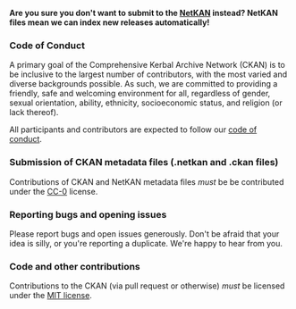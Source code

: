 **Are you sure you don't want to submit to the [NetKAN](https://github.com/KSP-CKAN/NetKAN) instead? NetKAN files mean we can index new releases automatically!**

### Code of Conduct

A primary goal of the Comprehensive Kerbal Archive Network (CKAN) is to be inclusive to the largest number of contributors, with the most varied and diverse backgrounds possible. As such, we are committed to providing a friendly, safe and welcoming environment for all, regardless of gender, sexual orientation, ability, ethnicity, socioeconomic status, and religion (or lack thereof).

All participants and contributors are expected to follow our
[code of conduct](https://github.com/KSP-CKAN/CKAN/wiki/Code-of-Conduct).

### Submission of CKAN metadata files (.netkan and .ckan files)

Contributions of CKAN and NetKAN metadata files *must* be be contributed under the
[CC-0](LICENSE.md) license.

### Reporting bugs and opening issues

Please report bugs and open issues generously. Don't be afraid that your idea is silly, or you're reporting a duplicate. We're happy to hear from you.

### Code and other contributions

Contributions to the CKAN (via pull request or otherwise) *must* be licensed under the
[MIT license](https://github.com/KSP-CKAN/CKAN/blob/master/LICENSE.md).
